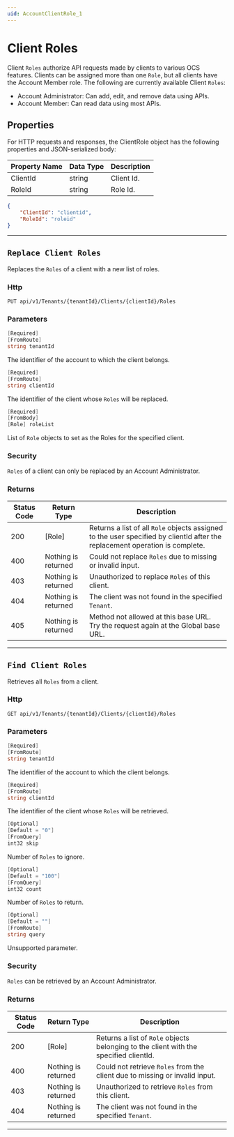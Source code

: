 ```yaml
---
uid: AccountClientRole_1
---
```


# Client Roles

Client `Roles` authorize API requests made by clients to various OCS features. Clients can be assigned more than one
`Role`, but all clients have the Account Member role. The following are currently available Client `Roles`:
- Account Administrator: Can add, edit, and remove data using APIs.
- Account Member: Can read data using most APIs.


## Properties

For HTTP requests and responses, the ClientRole object has the following properties and JSON-serialized body: 

| Property Name | Data Type | Description | 
 | --- | --- | ---  | 
| ClientId | string | Client Id. | 
| RoleId | string | Role Id. | 


```json
{
	"ClientId": "clientid",
	"RoleId": "roleid"
}
```
***

## `Replace Client Roles`

Replaces the `Roles` of a client with a new list of roles.

### Http

`PUT api/v1/Tenants/{tenantId}/Clients/{clientId}/Roles`


### Parameters

```csharp
[Required]
[FromRoute]
string tenantId
```

The identifier of the account to which the client belongs.
```csharp
[Required]
[FromRoute]
string clientId
```

The identifier of the client whose `Roles` will be replaced.
```csharp
[Required]
[FromBody]
[Role] roleList
```

List of `Role` objects to set as the Roles for the specified client.


### Security

`Roles` of a client can only be replaced by an Account Administrator.

### Returns

| Status Code | Return Type | Description | 
 | --- | --- | ---  | 
| 200 | [Role] | Returns a list of all `Role` objects assigned to the user specified by clientId after the replacement operation is complete. | 
| 400 | Nothing is returned | Could not replace `Roles` due to missing or invalid input. | 
| 403 | Nothing is returned | Unauthorized to replace `Roles` of this client. | 
| 404 | Nothing is returned | The client was not found in the specified `Tenant`. | 
| 405 | Nothing is returned | Method not allowed at this base URL. Try the request again at the Global base URL. | 


***

## `Find Client Roles`

Retrieves all `Roles` from a client.

### Http

`GET api/v1/Tenants/{tenantId}/Clients/{clientId}/Roles`


### Parameters

```csharp
[Required]
[FromRoute]
string tenantId
```

The identifier of the account to which the client belongs.
```csharp
[Required]
[FromRoute]
string clientId
```

The identifier of the client whose `Roles` will be retrieved.
```csharp
[Optional]
[Default = "0"]
[FromQuery]
int32 skip
```

Number of `Roles` to ignore.
```csharp
[Optional]
[Default = "100"]
[FromQuery]
int32 count
```

Number of `Roles` to return.
```csharp
[Optional]
[Default = ""]
[FromRoute]
string query
```

Unsupported parameter.


### Security

`Roles` can be retrieved by an Account Administrator.

### Returns

| Status Code | Return Type | Description | 
 | --- | --- | ---  | 
| 200 | [Role] | Returns a list of `Role` objects belonging to the client with the specified clientId. | 
| 400 | Nothing is returned | Could not retrieve `Roles` from the client due to missing or invalid input. | 
| 403 | Nothing is returned | Unauthorized to retrieve `Roles` from this client. | 
| 404 | Nothing is returned | The client was not found in the specified `Tenant`. | 


***

